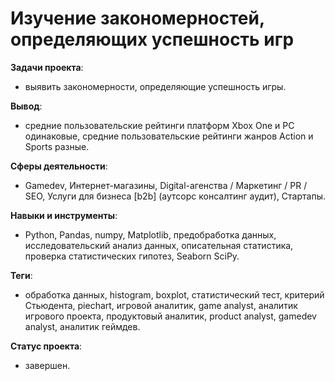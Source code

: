 # Изучение закономерностей, определяющих успешность игр
__Задачи проекта__: 
* выявить закономерности, определяющие успешность игры.

__Вывод__: 
* средние пользовательские рейтинги платформ Xbox One и PC одинаковые, средние пользовательские рейтинги жанров Action и Sports разные.
 
__Сферы деятельности__: 
* Gamedev, Интернет-магазины, Digital-агенства / Маркетинг / PR / SEO, Услуги для бизнеса [b2b] (аутсорс консалтинг аудит), Стартапы.

__Навыки и инструменты__:
* Python, Pandas, numpy, Matplotlib, предобработка данных, исследовательский анализ данных, описательная статистика, проверка статистических гипотез, Seaborn SciPy.

__Теги__:
* обработка данных, histogram, boxplot, статистический тест, критерий Стьюдента, piechart, игровой аналитик, game analyst, аналитик игрового проекта, продуктовый аналитик, product analyst, gamedev analyst, аналитик геймдев.

__Статус проекта__: 
* завершен.

